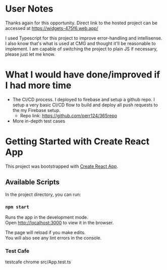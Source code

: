 # User Notes
Thanks again for this opportunity. Direct link to the hosted project can be accessed at https://widgets-475f6.web.app/

I used Typescript for this project to improve error-handling and intellisense. I also know that's what is used at CMG and thought it'll be reasonable to implement. I am capable of switching the project to plain JS if necessary, please just let me know.


# What I would have done/improved if I had more time
- The CI/CD process. I deployed to firebase and setup a github repo. I setup a very basic CI/CD flow to build and deploy all push requests to the my Firebase setup.
    - Repo link: https://github.com/perr124/365repo
- More in-depth test cases


# Getting Started with Create React App

This project was bootstrapped with [Create React App](https://github.com/facebook/create-react-app).

## Available Scripts

In the project directory, you can run:

### `npm start`

Runs the app in the development mode.\
Open [http://localhost:3000](http://localhost:3000) to view it in the browser.

The page will reload if you make edits.\
You will also see any lint errors in the console.


### Test Cafe

testcafe chrome src/App.test.ts